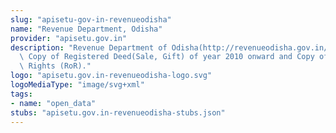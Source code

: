 ```yaml
---
slug: "apisetu-gov-in-revenueodisha"
name: "Revenue Department, Odisha"
provider: "apisetu.gov.in"
description: "Revenue Department of Odisha(http://revenueodisha.gov.in/) provides\
  \ Copy of Registered Deed(Sale, Gift) of year 2010 onward and Copy of Record of\
  \ Rights (RoR)."
logo: "apisetu.gov.in-revenueodisha-logo.svg"
logoMediaType: "image/svg+xml"
tags:
- name: "open_data"
stubs: "apisetu.gov.in-revenueodisha-stubs.json"
---
```

